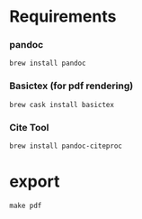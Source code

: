 # Requirements

### pandoc

    brew install pandoc

### Basictex (for pdf rendering)

    brew cask install basictex

### Cite Tool

    brew install pandoc-citeproc

# export

    make pdf
